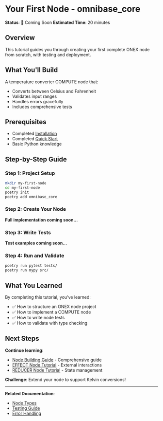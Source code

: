 # Your First Node - omnibase_core

**Status**: 🚧 Coming Soon
**Estimated Time**: 20 minutes

## Overview

This tutorial guides you through creating your first complete ONEX node from scratch, with testing and deployment.

## What You'll Build

A temperature converter COMPUTE node that:
- Converts between Celsius and Fahrenheit
- Validates input ranges
- Handles errors gracefully
- Includes comprehensive tests

## Prerequisites

- Completed [Installation](installation.md)
- Completed [Quick Start](quick-start.md)
- Basic Python knowledge

## Step-by-Step Guide

### Step 1: Project Setup

```bash
mkdir my-first-node
cd my-first-node
poetry init
poetry add omnibase_core
```

### Step 2: Create Your Node

**Full implementation coming soon...**

### Step 3: Write Tests

**Test examples coming soon...**

### Step 4: Run and Validate

```bash
poetry run pytest tests/
poetry run mypy src/
```

## What You Learned

By completing this tutorial, you've learned:
- ✅ How to structure an ONEX node project
- ✅ How to implement a COMPUTE node
- ✅ How to write node tests
- ✅ How to validate with type checking

## Next Steps

**Continue learning**:
- [Node Building Guide](../guides/node-building/README.md) - Comprehensive guide
- [EFFECT Node Tutorial](../guides/node-building/04_EFFECT_NODE_TUTORIAL.md) - External interactions
- [REDUCER Node Tutorial](../guides/node-building/05_REDUCER_NODE_TUTORIAL.md) - State management

**Challenge**: Extend your node to support Kelvin conversions!

---

**Related Documentation**:
- [Node Types](../guides/node-building/02_NODE_TYPES.md)
- [Testing Guide](../guides/testing-guide.md)
- [Error Handling](../conventions/ERROR_HANDLING_BEST_PRACTICES.md)
